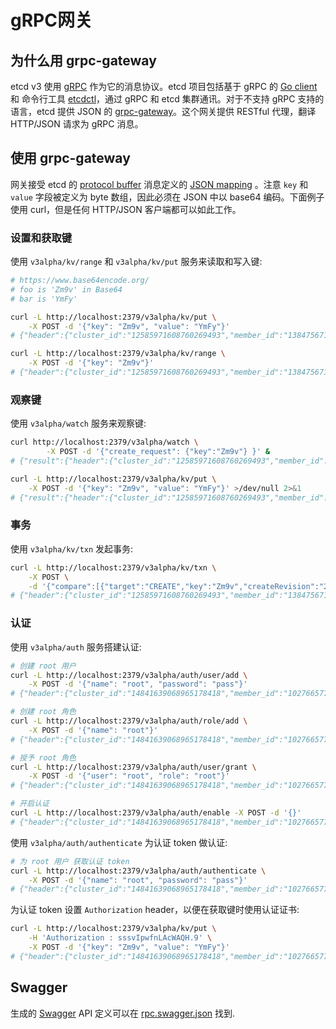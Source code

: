 # gRPC网关

## 为什么用 grpc-gateway

etcd v3 使用 [gRPC](http://www.grpc.io/) 作为它的消息协议。etcd 项目包括基于 gRPC 的 [Go client](https://github.com/coreos/etcd/tree/master/clientv3) 和 命令行工具 [etcdctl](https://github.com/coreos/etcd/tree/master/etcdctl)，通过 gRPC 和 etcd 集群通讯。对于不支持 gRPC 支持的语言，etcd 提供 JSON 的 [grpc-gateway](https://github.com/grpc-ecosystem/grpc-gateway)。这个网关提供 RESTful 代理，翻译 HTTP/JSON 请求为 gRPC 消息。

## 使用 grpc-gateway

网关接受 etcd 的 [protocol buffer](api_reference_v3.md) 消息定义的 [JSON mapping](https://developers.google.com/protocol-buffers/docs/proto3#json) 。注意  `key` 和 `value` 字段被定义为 byte 数组，因此必须在 JSON 中以 base64 编码。下面例子使用 curl，但是任何 HTTP/JSON 客户端都可以如此工作。

### 设置和获取键

使用 `v3alpha/kv/range` 和 `v3alpha/kv/put` 服务来读取和写入键:

```bash
# https://www.base64encode.org/
# foo is 'Zm9v' in Base64
# bar is 'YmFy'

curl -L http://localhost:2379/v3alpha/kv/put \
	-X POST -d '{"key": "Zm9v", "value": "YmFy"}'
# {"header":{"cluster_id":"12585971608760269493","member_id":"13847567121247652255","revision":"2","raft_term":"3"}}

curl -L http://localhost:2379/v3alpha/kv/range \
	-X POST -d '{"key": "Zm9v"}'
# {"header":{"cluster_id":"12585971608760269493","member_id":"13847567121247652255","revision":"2","raft_term":"3"},"kvs":[{"key":"Zm9v","create_revision":"2","mod_revision":"2","version":"1","value":"YmFy"}],"count":"1"}
```

### 观察键

使用 `v3alpha/watch` 服务来观察键:

```bash
curl http://localhost:2379/v3alpha/watch \
        -X POST -d '{"create_request": {"key":"Zm9v"} }' &
# {"result":{"header":{"cluster_id":"12585971608760269493","member_id":"13847567121247652255","revision":"1","raft_term":"2"},"created":true}}

curl -L http://localhost:2379/v3alpha/kv/put \
	-X POST -d '{"key": "Zm9v", "value": "YmFy"}' >/dev/null 2>&1
# {"result":{"header":{"cluster_id":"12585971608760269493","member_id":"13847567121247652255","revision":"2","raft_term":"2"},"events":[{"kv":{"key":"Zm9v","create_revision":"2","mod_revision":"2","version":"1","value":"YmFy"}}]}}
```

### 事务

使用 `v3alpha/kv/txn` 发起事务:

```bash
curl -L http://localhost:2379/v3alpha/kv/txn \
	-X POST \
	-d '{"compare":[{"target":"CREATE","key":"Zm9v","createRevision":"2"}],"success":[{"requestPut":{"key":"Zm9v","value":"YmFy"}}]}'
# {"header":{"cluster_id":"12585971608760269493","member_id":"13847567121247652255","revision":"3","raft_term":"2"},"succeeded":true,"responses":[{"response_put":{"header":{"revision":"3"}}}]}
```

### 认证

使用 `v3alpha/auth` 服务搭建认证:

```bash
# 创建 root 用户
curl -L http://localhost:2379/v3alpha/auth/user/add \
	-X POST -d '{"name": "root", "password": "pass"}'
# {"header":{"cluster_id":"14841639068965178418","member_id":"10276657743932975437","revision":"1","raft_term":"2"}}

# 创建 root 角色
curl -L http://localhost:2379/v3alpha/auth/role/add \
	-X POST -d '{"name": "root"}'
# {"header":{"cluster_id":"14841639068965178418","member_id":"10276657743932975437","revision":"1","raft_term":"2"}}

# 授予 root 角色
curl -L http://localhost:2379/v3alpha/auth/user/grant \
	-X POST -d '{"user": "root", "role": "root"}'
# {"header":{"cluster_id":"14841639068965178418","member_id":"10276657743932975437","revision":"1","raft_term":"2"}}

# 开启认证
curl -L http://localhost:2379/v3alpha/auth/enable -X POST -d '{}'
# {"header":{"cluster_id":"14841639068965178418","member_id":"10276657743932975437","revision":"1","raft_term":"2"}}
```

使用 `v3alpha/auth/authenticate` 为认证 token 做认证:

```bash
# 为 root 用户 获取认证 token
curl -L http://localhost:2379/v3alpha/auth/authenticate \
	-X POST -d '{"name": "root", "password": "pass"}'
# {"header":{"cluster_id":"14841639068965178418","member_id":"10276657743932975437","revision":"1","raft_term":"2"},"token":"sssvIpwfnLAcWAQH.9"}
```

为认证 token 设置 `Authorization` header，以便在获取键时使用认证证书:

```bash
curl -L http://localhost:2379/v3alpha/kv/put \
	-H 'Authorization : sssvIpwfnLAcWAQH.9' \
	-X POST -d '{"key": "Zm9v", "value": "YmFy"}'
# {"header":{"cluster_id":"14841639068965178418","member_id":"10276657743932975437","revision":"2","raft_term":"2"}}
```

## Swagger

生成的 [Swagger](http://swagger.io/) API 定义可以在 [rpc.swagger.json](https://github.com/coreos/etcd/blob/master/Documentation/dev-guide/apispec/swagger/rpc.swagger.json) 找到.

